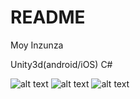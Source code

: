 # README #

Moy Inzunza

Unity3d(android/iOS)
C#

![alt text](https://lh3.googleusercontent.com/Qs8gfdl8lPBhwcbDBRuP748AZ5hVdREQvtUz2X4h7UZofR8Fx_VZe_Sh97vSYrUvw_M)
![alt text](https://lh3.googleusercontent.com/wDeIBZdQa3GkKJaMjJ3AqncmCaCClZhnduAfGeXyKFz-LANA27DfQp72BpGidAzoTb0)
![alt text](https://lh3.googleusercontent.com/nUNM4R7Vhl4C_Nr4Z3mjz4DTdNmWFD6zNHEWQ-xJwToYYSBVhBmhaMgFAng0BMYPA9M)
